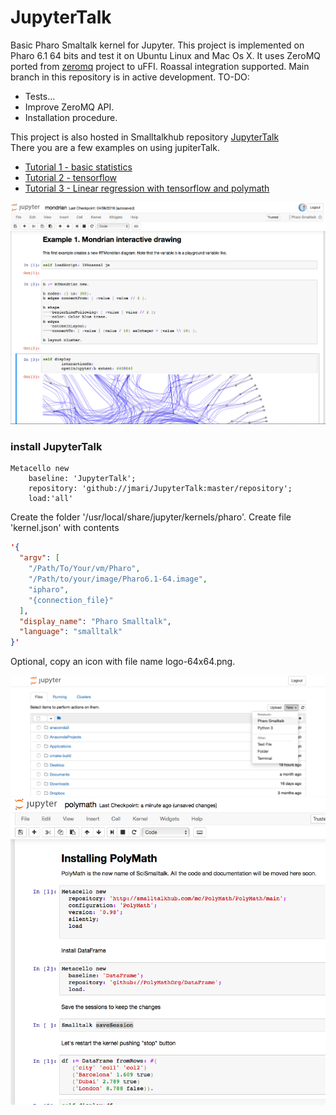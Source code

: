 # JupyterTalk
Basic Pharo Smaltalk kernel for Jupyter. This project is implemented on Pharo 6.1 64 bits and test it on Ubuntu Linux and Mac Os X. 
It uses ZeroMQ ported from <a href="http://smalltalkhub.com/#!/~panuw/zeromq">zeromq</a> project to uFFI.
Roassal integration supported. Main branch in this repository is in active development.
TO-DO:

- Tests...
- Improve ZeroMQ API.
- Installation procedure.


This project is also hosted in Smalltalkhub repository <a href="http://smalltalkhub.com/#!/~jmari/JupyterTalk">JupyterTalk</a><br/>
There you are a few examples on using jupiterTalk.
  - <a href="http://rawcdn.githack.com/jmari/JupyterTalk/master/Tutorial1_BasicStatistics.html"> Tutorial  1 - basic statistics</a>
  - <a href="http://rawcdn.githack.com/jmari/JupyterTalk/master/tensorflow.html"> Tutorial 2 - tensorflow </a>
  - <a href="http://rawcdn.githack.com/jmari/JupyterTalk/master/Tutorial4_Linear+Regression.html"> Tutorial 3 - Linear regression with tensorflow and polymath </a>
  
![JupyterTalk in Action](/jup3.png)

### install JupyterTalk
```Smalltalk
Metacello new 
	baseline: 'JupyterTalk';
	repository: 'github://jmari/JupyterTalk:master/repository';
	load:'all'
```
Create the folder	'/usr/local/share/jupyter/kernels/pharo'. Create file	'kernel.json' with contents
```JSON
'{
  "argv": [
    "/Path/To/Your/vm/Pharo",
    "/Path/to/your/image/Pharo6.1-64.image",
    "ipharo",
    "{connection_file}"
  ],
  "display_name": "Pharo Smalltalk",
  "language": "smalltalk"
}'
```
Optional, copy an icon with file name logo-64x64.png.

![Starting JupyterTalk](/jup1.png)
![JupyterTalk in Action](/jup2.png)
